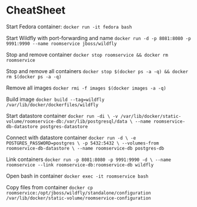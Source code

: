 # CheatSheet

Start Fedora container:
`docker run -it fedora bash`

Start Wildfly with port-forwarding and name
`docker run -d -p 8081:8080 -p 9991:9990 --name roomservice jboss/wildfly`

Stop and remove container
`docker stop roomservice && docker rm roomservice`

Stop and remove all containers
`docker stop $(docker ps -a -q) && docker rm $(docker ps -a -q)`

Remove all images
`docker rmi -f images $(docker images -a -q)`

Build image
`docker build --tag=wildfly /var/lib/docker/dockerfiles/wildfly`

Start datastore container
`docker run -di \
-v /var/lib/docker/static-volume/roomservice-db:/var/lib/postgresql/data \
--name roomservice-db-datastore postgres-datastore`

Connect with datastore container
`docker run -d \
-e POSTGRES_PASSWORD=postgres \
-p 5432:5432 \
--volumes-from roomservice-db-datastore \
--name roomservice-db postgres-db`

Link containers
`docker run -p 8081:8080 -p 9991:9990 -d \
--name roomservice --link roomservice-db:roomservice-db wildfly`

Open bash in container
`docker exec -it roomservice bash`

Copy files from container
`docker cp roomservice:/opt/jboss/wildfly/standalone/configuration /var/lib/docker/static-volume/roomservice-configuration`
